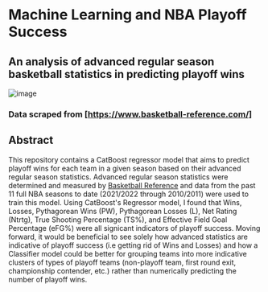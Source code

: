 # Machine Learning and NBA Playoff Success 
## An analysis of advanced regular season basketball statistics in predicting playoff wins

![image](https://user-images.githubusercontent.com/70409423/207753389-ecdb043f-a022-4deb-bcfa-ae93918faeb4.png)

### Data scraped from [https://www.basketball-reference.com/]

## Abstract
This repository contains a CatBoost regressor model that aims to predict playoff wins for each team in a given season based on their advanced regular season statistics. Advanced regular season statistics were determined and measured by [Basketball Reference](https://www.basketball-reference.com/) and data from the past 11 full NBA seasons to date (2021/2022 through 2010/2011) were used to train this model. Using CatBoost's Regressor model, I found that Wins, Losses, Pythagorean Wins (PW), Pythagorean Losses (L), Net Rating (Ntrtg), True Shooting Percentage (TS%), and Effective Field Goal Percentage (eFG%) were all signicant indicators of playoff success. Moving forward, it would be beneficial to see solely how advanced statistics are indicative of playoff success (i.e getting rid of Wins and Losses) and how a Classifier model could be better for grouping teams into more indicative clusters of types of playoff teams (non-playoff team, first round exit, championship contender, etc.) rather than numerically predicting the number of playoff wins.
